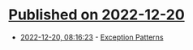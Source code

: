 # [Published on 2022-12-20](index.md)

* [2022-12-20, 08:16:23](https://news.ycombinator.com/item?id=34063068) - [Exception Patterns](https://wiki.c2.com/?ExceptionPatterns)
